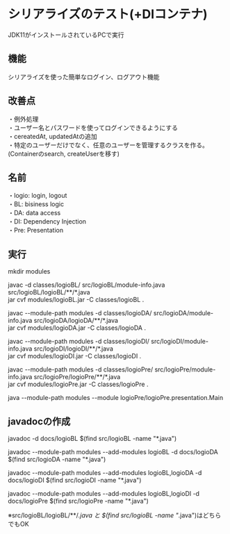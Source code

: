 # シリアライズのテスト(+DIコンテナ)
JDK11がインストールされているPCで実行 

## 機能
シリアライズを使った簡単なログイン、ログアウト機能  

## 改善点
・例外処理  
・ユーザー名とパスワードを使ってログインできるようにする  
・cereatedAt, updatedAtの追加  
・特定のユーザーだけでなく、任意のユーザーを管理するクラスを作る。(Containerのsearch, createUserを移す)    

## 名前  
・logio: login, logout  
・BL: bisiness logic  
・DA: data access  
・DI: Dependency Injection  
・Pre: Presentation  

## 実行
mkdir modules

javac -d classes/logioBL/ src/logioBL/module-info.java src/logioBL/logioBL/**/*.java  
jar cvf modules/logioBL.jar -C classes/logioBL .  

javac --module-path modules -d classes/logioDA/ src/logioDA/module-info.java src/logioDA/logioDA/**/*.java  
jar cvf modules/logioDA.jar -C classes/logioDA .  

javac --module-path modules -d classes/logioDI/ src/logioDI/module-info.java src/logioDI/logioDI/**/*.java  
jar cvf modules/logioDI.jar -C classes/logioDI .  

javac --module-path modules -d classes/logioPre/ src/logioPre/module-info.java src/logioPre/logioPre/**/*.java  
jar cvf modules/logioPre.jar -C classes/logioPre .  

java --module-path modules --module logioPre/logioPre.presentation.Main  

## javadocの作成  
javadoc -d docs/logioBL $(find src/logioBL -name "*.java")

javadoc --module-path modules --add-modules logioBL -d docs/logioDA $(find src/logioDA -name "*.java") 

javadoc --module-path modules --add-modules logioBL,logioDA -d docs/logioDI $(find src/logioDI -name "*.java")  

javadoc --module-path modules --add-modules logioBL,logioDI -d docs/logioPre $(find src/logioPre -name "*.java")  

※src/logioBL/logioBL/**/*.java と $(find src/logioBL -name "*.java")はどちらでもOK  